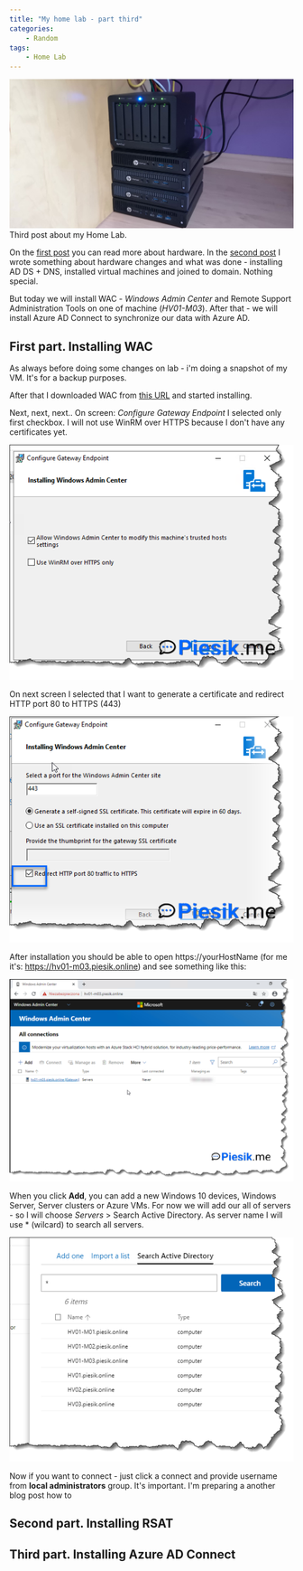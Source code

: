 ```yaml
---
title: "My home lab - part third"
categories:
    - Random
tags:
    - Home Lab
---
```

![My home lab](/assets/images/top_images/HomeLab.jpg)Third post about my Home Lab.

On the [first post](https://www.piesik.me/2020/07/26/HomeLab/) you can read more about hardware. In the [second post](https://www.piesik.me/2020/08/18/HomeLab2/#) I wrote something about hardware changes and what was done - installing AD DS + DNS, installed virtual machines and joined to domain. Nothing special. 

But today we will install WAC - *Windows Admin Center* and Remote Support Administration Tools on one of machine (*HV01-M03*). After that - we will install Azure AD Connect to synchronize our data with Azure AD.

## First part. Installing WAC

As always before doing some changes on lab - i'm doing a snapshot of my VM. It's for a backup purposes. 

After that I downloaded WAC from [this URL](https://www.microsoft.com/en-us/evalcenter/evaluate-windows-admin-center) and started installing. 

Next, next, next.. On screen: *Configure Gateway Endpoint* I selected only first checkbox. I will not use WinRM over HTTPS because I don't have any certificates yet.

![My home lab - part third](/assets/images/posts/HomeLab-part3/01.png)

On next screen I selected that I want to generate a certificate and redirect HTTP port 80 to HTTPS (443)

![My home lab - part third](/assets/images/posts/HomeLab-part3/02.png)

After installation you should be able to open https://yourHostName (for me it's: https://hv01-m03.piesik.online) and see something like this:

![My home lab - part third](/assets/images/posts/HomeLab-part3/03.png)

When you click **Add**, you can add a new Windows 10 devices, Windows Server, Server clusters or Azure VMs. For now we will add our all of servers - so I will choose *Servers* > Search Active Directory. As server name I will use * (wilcard) to search all servers. 

![My home lab - part third](/assets/images/posts/HomeLab-part3/04.png)

Now if you want to connect - just click a connect and provide username from **local administrators** group. It's important. I'm preparing a another blog post how to

## Second part. Installing RSAT


## Third part. Installing Azure AD Connect